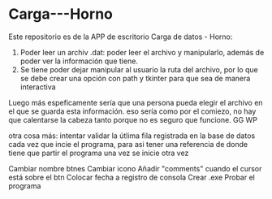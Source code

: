 # Carga---Horno
Este repositorio es de la APP de escritorio Carga de datos  - Horno: 

1. Poder leer un archiv .dat: poder leer el archivo y manipularlo, además de poder ver la información que tiene.
2. Se tiene poder dejar manipular al usuario la ruta del archivo, por lo que se debe crear una opción con path y tkinter 
para que sea de manera interactiva




Luego más espeficamente sería que una persona pueda elegir el archivo en el que se guarda esta información.
eso sería como por el comiezo, no hay que calentarse la cabeza tanto porque no es seguro que funcione. GG WP





otra cosa más: intentar validar la útlima fila registrada en la base de datos cada vez que incie el programa, para asi tener una referencia
de donde tiene que partir el programa una vez se inicie otra vez





Cambiar nombre btnes
Cambiar icono
Añadir "comments" cuando el cursor está sobre el btn
Colocar fecha a registro de consola
Crear .exe
Probar el programa